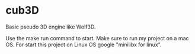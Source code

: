 # cub3D
Basic pseudo 3D engine like Wolf3D.

Use the make run command to start. Make sure to run my project on a mac OS.
For start this project on Linux OS google "minilibx for linux".
